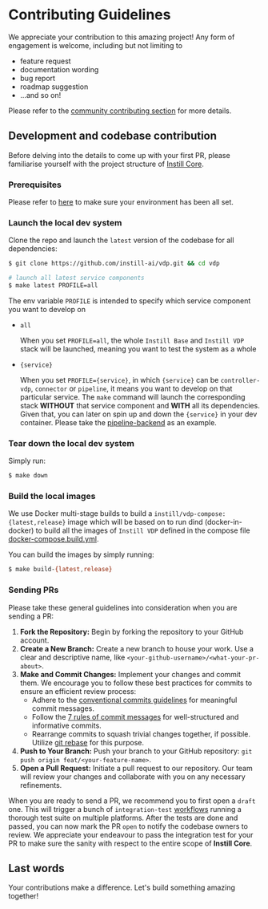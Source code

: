 # Contributing Guidelines

We appreciate your contribution to this amazing project! Any form of engagement is welcome, including but not limiting to
- feature request
- documentation wording
- bug report
- roadmap suggestion
- ...and so on!

Please refer to the [community contributing section](https://github.com/instill-ai/community#contributing) for more details.

## Development and codebase contribution

Before delving into the details to come up with your first PR, please familiarise yourself with the project structure of [Instill Core](https://github.com/instill-ai/community#instill-core).

### Prerequisites

Please refer to [here](../README.md#prerequisites) to make sure your environment has been all set.

### Launch the local dev system

Clone the repo and launch the `latest` version of the codebase for all dependencies:

```bash
$ git clone https://github.com/instill-ai/vdp.git && cd vdp

# launch all latest service components
$ make latest PROFILE=all
```

The env variable `PROFILE` is intended to specify which service component you want to develop on
- `all`

  When you set `PROFILE=all`, the whole `Instill Base` and `Instill VDP` stack will be launched, meaning you want to test the system as a whole

- `{service}`

  When you set `PROFILE={service}`, in which `{service}` can be `controller-vdp`, `connector` or `pipeline`, it means you want to develop on that particular service. The `make` command will launch the corresponding stack **WITHOUT** that service component and **WITH** all its dependencies. Given that, you can later on spin up and down the `{service}` in your dev container. Please take the [pipeline-backend](https://github.com/instill-ai/pipeline-backend#local-dev) as an example.

### Tear down the local dev system

Simply run:
```bash
$ make down
```

### Build the local images

We use Docker multi-stage builds to build a `instill/vdp-compose:{latest,release}` image which will be based on to run dind (docker-in-docker) to build all the images of `Instill VDP` defined in the compose file [docker-compose.build.yml](../docker-compose.build.yml).

You can build the images by simply running:

```bash
$ make build-{latest,release}
```

### Sending PRs

Please take these general guidelines into consideration when you are sending a PR:

1. **Fork the Repository:** Begin by forking the repository to your GitHub account.
2. **Create a New Branch:** Create a new branch to house your work. Use a clear and descriptive name, like `<your-github-username>/<what-your-pr-about>`.
3. **Make and Commit Changes:** Implement your changes and commit them. We encourage you to follow these best practices for commits to ensure an efficient review process:
   - Adhere to the [conventional commits guidelines](https://www.conventionalcommits.org/) for meaningful commit messages.
   - Follow the [7 rules of commit messages](https://chris.beams.io/posts/git-commit/) for well-structured and informative commits.
   - Rearrange commits to squash trivial changes together, if possible. Utilize [git rebase](http://gitready.com/advanced/2009/03/20/reorder-commits-with-rebase.html) for this purpose.
4. **Push to Your Branch:** Push your branch to your GitHub repository: `git push origin feat/<your-feature-name>`.
5. **Open a Pull Request:** Initiate a pull request to our repository. Our team will review your changes and collaborate with you on any necessary refinements.

When you are ready to send a PR, we recommend you to first open a `draft` one. This will trigger a bunch of `integration-test` [workflows](https://github.com/instill-ai/vdp/tree/main/.github/workflows) running a thorough test suite on multiple platforms. After the tests are done and passed, you can now mark the PR `open` to notify the codebase owners to review. We appreciate your endeavour to pass the integration test for your PR to make sure the sanity with respect to the entire scope of **Instill Core**.

## Last words

Your contributions make a difference. Let's build something amazing together!
